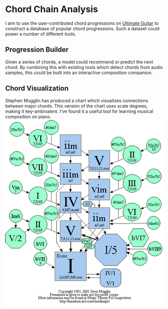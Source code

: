 # Chord Chain Analysis

I aim to use the user-contributed chord progressions on [Ultimate
Guitar](https://ultimate-guitar.com) to construct a database of popular chord
progressions. Such a dataset could power a number of different tools.

## Progression Builder

Given a series of chords, a model could recommend or predict the next chord. By
combining this with existing tools which detect chords from audio samples, this
could be built into an interactive composition companion.

## Chord Visualization

Stephen Mugglin has produced a chart which visualizes connections between major
chords. This version of the chart uses scale degrees, making it key-ambivalent.
I've found it a useful tool for learning musical composition on piano.
![chord map](chord_chart.png)